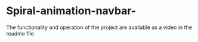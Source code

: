 # Spiral-animation-navbar-
The functionality and operation of the project are available as a video in the readme file
